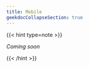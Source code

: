 ```yaml
---
title: Mobile
geekdocCollapseSection: true
---
```


{{< hint type=note >}}

*Coming soon*

{{< /hint >}}
